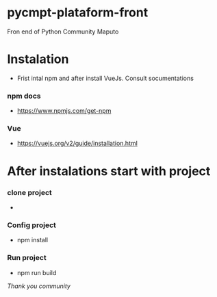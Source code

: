# pycmpt-plataform-front
 Fron end of Python Community Maputo
 
 # Instalation
 
* Frist intal npm and after install VueJs. Consult socumentations
 ### npm docs
 * https://www.npmjs.com/get-npm
 ### Vue
 * https://vuejs.org/v2/guide/installation.html
 
 # After instalations start with project
 ### clone project
 * 
 ### Config project
 * npm install
 
 ### Run project
 * npm run build
 
 *Thank you community*
